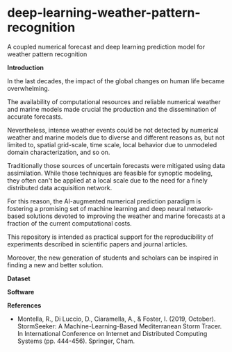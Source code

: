 # deep-learning-weather-pattern-recognition
A coupled numerical forecast and deep learning prediction model for weather pattern recognition

**Introduction**

In the last decades, the impact of the global changes on human life became overwhelming.

The availability of computational resources and reliable numerical weather and marine models made crucial the production and the dissemination of accurate forecasts.

Nevertheless, intense weather events could be not detected by numerical weather and marine models due to diverse and different reasons as, but not limited to, spatial grid-scale, time scale, local behavior due to unmodeled domain characterization, and so on.

Traditionally those sources of uncertain forecasts were mitigated using data assimilation. While those techniques are feasible for synoptic modeling, they often can't be applied at a local scale due to the need for a finely distributed data acquisition network.

For this reason, the AI-augmented numerical prediction paradigm is fostering a promising set of machine learning and deep neural network-based solutions devoted to improving the weather and marine forecasts at a fraction of the current computational costs. 

This repository is intended as practical support for the reproducibility of experiments described in scientific papers and journal articles.

Moreover, the new generation of students and scholars can be inspired in finding a new and better solution.  

**Dataset**

**Software**

**References**

* Montella, R., Di Luccio, D., Ciaramella, A., & Foster, I. (2019, October). StormSeeker: A Machine-Learning-Based Mediterranean Storm Tracer. In International Conference on Internet and Distributed Computing Systems (pp. 444-456). Springer, Cham.
